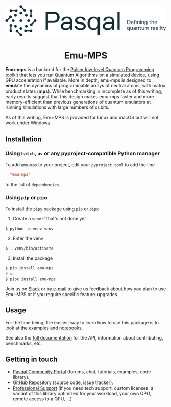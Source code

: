 <div align="center">
  <img src="docs/logos/LogoTaglineSoftGreen.svg">

  # Emu-MPS
</div>

**Emu-mps** is a backend for the [Pulser low-level Quantum Programming toolkit](https://pulser.readthedocs.io) that lets you run Quantum Algorithms on a simulated device, using GPU acceleration if available. More in depth, emu-mps is designed to **emu**late the dynamics of programmable arrays of neutral atoms, with matrix product states (**mps**). While benchmarking is incomplete as of this writing, early results suggest that this design makes emu-mps faster and more memory-efficient than previous generations of quantum emulators at running simulations with large numbers of qubits.

As of this writing, Emu-MPS is provided for Linux and macOS but will not work under Windows.

## Installation

### Using `hatch`, `uv` or any pyproject-compatible Python manager

To add `emu-mps` to your project, edit your `pyproject.toml` to add the line

```toml
  "emu-mps"
```

to the list of `dependencies`.


### Using `pip` or `pipx`
To install the `pipy` package using `pip` or `pipx`

1. Create a `venv` if that's not done yet

```sh
$ python -m venv venv

```

2. Enter the venv

```sh
$ . venv/bin/activate
```

3. Install the package

```sh
$ pip install emu-mps
# or
$ pipx install emu-mps
```


Join us on [Slack](https://pasqalworkspace.slack.com/archives/C07MUV5K7EU) or by [e-mail](mailto:emulation@pasqal.com) to give us feedback about how you plan to use Emu-MPS or if you require specific feature-upgrades.

## Usage

For the time being, the easiest way to learn how to use this package is to look
at the [examples](examples/emu_mps_examples) and [notebooks](https://pasqal-io.github.io/emulators/latest/).

See also the [full documentation](https://github.com/pasqal-io/emulators/blob/main/docs/index.md) for
the API, information about contributing, benchmarks, etc.


## Getting in touch

- [Pasqal Community Portal](https://community.pasqal.com/) (forums, chat, tutorials, examples, code library).
- [GitHub Repository](https://github.com/pasqal-io/quantum-evolution-kernel) (source code, issue tracker).
- [Professional Support](https://www.pasqal.com/contact-us/) (if you need tech support, custom licenses, a variant of this library optimized for your workload, your own QPU, remote access to a QPU, ...)
